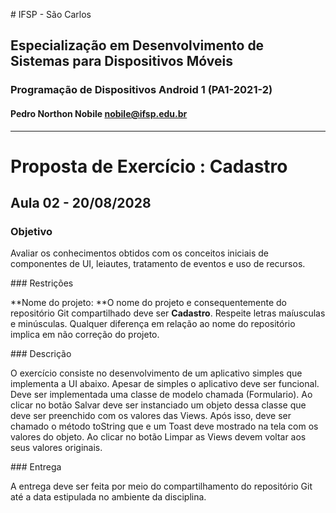 # IFSP - São Carlos

## Especialização em Desenvolvimento de Sistemas para Dispositivos Móveis

### Programação de Dispositivos Android 1 (PA1-2021-2)

#### Pedro Northon Nobile nobile@ifsp.edu.br

---

# Proposta de Exercício : Cadastro 

## Aula 02 - 20/08/2028

### Objetivo

Avaliar os conhecimentos obtidos com os conceitos iniciais de componentes de UI, leiautes, tratamento de eventos e uso de recursos.

### Restrições

**Nome do projeto: **O nome do projeto e consequentemente do repositório Git compartilhado deve ser **Cadastro**. Respeite letras maíusculas e minúsculas. Qualquer diferença em relação ao nome do repositório implica em não correção do projeto.

### Descrição

O exercício consiste no desenvolvimento de um aplicativo simples que implementa a UI abaixo. Apesar de simples o aplicativo deve ser funcional. Deve ser implementada uma classe de modelo chamada (Formulario). Ao clicar no botão Salvar deve ser instanciado um objeto dessa classe que deve ser preenchido com os valores das Views. Após isso, deve ser chamado o método toString que e um Toast deve mostrado na tela com os valores do objeto. Ao clicar no botão Limpar as Views devem voltar aos seus valores originais.

### Entrega

A entrega deve ser feita por meio do compartilhamento do repositório Git até a data estipulada no ambiente da disciplina.
